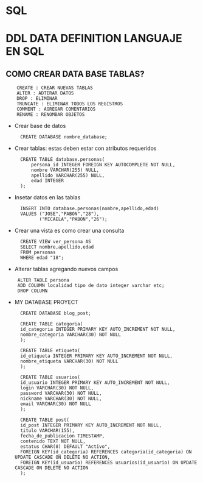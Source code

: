 # SQL
# DDL DATA DEFINITION LANGUAJE EN SQL
## COMO CREAR DATA BASE TABLAS?

        CREATE : CREAR NUEVAS TABLAS 
        ALTER : ADTERAR DATOS 
        DROP : ELIMINAR
        TRUNCATE : ELIMINAR TODOS LOS REGISTROS 
        COMMENT : AGREGAR COMENTARIOS 
        RENAME : RENOMBAR OBJETOS 

* Crear base de datos
        
        CREATE DATABASE nombre_database;

* Crear tablas: estas deben estar con atributos requeridos

        CREATE TABLE database.personas(
            persona_id INTEGER FOREIGN KEY AUTOCOMPLETE NOT NULL,
            nombre VARCHAR(255) NULL,
            apellido VARCHAR(255) NULL,
            edad INTEGER
        );

* Insetar datos en las tablas 
        
        INSERT INTO database.personas(nombre,apellido,edad)
        VALUES ("JOSE","PABON","28"),
               ("MICAELA","PABON","26");

* Crear una vista es como crear una consulta 
        
        CREATE VIEW ver_persona AS 
        SELECT nombre,apellido,edad
        FROM personas
        WHERE edad "18";

 * Alterar tablas agregando nuevos campos

        ALTER TABLE persona 
        ADD COLUMN localidad tipo de dato integer varchar etc;
        DROP COLUMN 


* MY DATABASE PROYECT 
       
        CREATE DATABASE blog_post;

        CREATE TABLE categoria(
        id_categoria INTEGER PRIMARY KEY AUTO_INCREMENT NOT NULL,
        nombre_categoria VARCHAR(30) NOT NULL
        );

        CREATE TABLE etiqueta(
        id_etiqueta INTEGER PRIMARY KEY AUTO_INCREMENT NOT NULL,
        nombre_etiqueta VARCHAR(30) NOT NULL
        );  

        CREATE TABLE usuarios(
        id_usuario INTEGER PRIMARY KEY AUTO_INCREMENT NOT NULL,
        login VARCHAR(30) NOT NULL,
        password VARCHAR(30) NOT NULL,
        nickname VARCHAR(30) NOT NULL,
        email VARCHAR(30) NOT NULL
        );
        
        CREATE TABLE post(
        id_post INTEGER PRIMARY KEY AUTO_INCREMENT NOT NULL,
        titulo VARCHAR(155),
        fecha_de_publicacion TIMESTAMP,
        contenido TEXT NOT NULL,
        estatus CHAR(8) DEFAULT "Activo",
        FOREIGN KEY(id_categoria) REFERENCES categoria(id_categoria) ON UPDATE CASCADE ON DELETE NO ACTION,
        FOREIGN KEY(id_usuario) REFERENCES usuarios(id_usuario) ON UPDATE CASCADE ON DELETE NO ACTION
        );